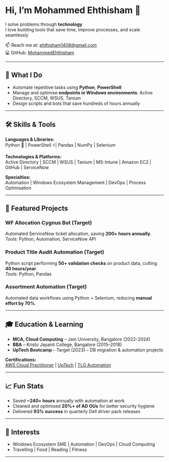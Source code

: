 # Hi, I’m Mohammed Ehthisham 👋

I solve problems through **technology**  
I love building tools that save time, improve processes, and scale seamlessly

📫 Reach me at: [ehthisham1408@gmail.com](mailto:ehthisham1408@gmail.com)  
💻 GitHub: [MohammedEhthisham](https://github.com/MohammedEhthisham)  

---

## 🌟 What I Do

- Automate repetitive tasks using **Python**, **PowerShell**
- Manage and optimise **endpoints in Windows environments**: Active Directory, SCCM, WSUS, Tanium
- Design scripts and bots that save hundreds of hours annually  

---

## 🛠 Skills & Tools

**Languages & Libraries:**  
Python 🐍 | PowerShell ⚡| Pandas | NumPy | Selenium  

**Technologies & Platforms:**  
Active Directory | SCCM | WSUS | Tanium | MS-Intune | Amazon EC2 | GitHub | ServiceNow  

**Specialties:**  
Automation | Windows Ecosystem Management | DevOps | Process Optimisation  

---

## 🚀 Featured Projects

### **WF Allocation Cygnus Bot (Target)**
Automated ServiceNow ticket allocation, saving **200+ hours annually**.  
*Tools:* Python, Automation, ServiceNow API

### **Product Title Audit Automation (Target)**
Python script performing **50+ validation checks** on product data, cutting **40 hours/year**.  
*Tools:* Python, Pandas  

### **Assortment Automation (Target)**
Automated data workflows using Python + Selenium, reducing **manual effort by 70%**.  

---

## 🎓 Education & Learning

- **MCA, Cloud Computing** – Jain University, Bangalore (2022–2024)  
- **BBA** – Kristu Jayanti College, Bangalore (2015–2018)  
- **UpTech Bootcamp** – Target (2023) – DB migration & automation projects  

**Certifications:**  
[AWS Cloud Practitioner](https://github.com/MEhthisham/Body-of-Work/blob/main/134_3_5486960_1717090549_AWS%20Course%20Completion%20Certificate.pdf) | [UpTech](https://github.com/MEhthisham/Body-of-Work/blob/main/UpTech%20Certificate%20-%20Mohammed.Ehthisham.pdf) | [TLG Automation](https://github.com/MEhthisham/Body-of-Work/blob/main/TLG%20-%20Target.jpg)

---

## 📈 Fun Stats

- Saved **~240+ hours** annually with automation at work  
- Cleaned and optimised **20%+ of AD OUs** for better security hygiene  
- Delivered **93% success** in quarterly Dell driver pack releases  

---

## 🌱 Interests

- Windows Ecosystem SME | Automation | DevOps | Cloud Computing  
- Travelling | Food | Reading | Fitness  

---


